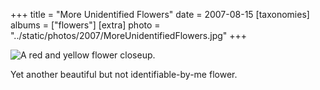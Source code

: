 +++
title = "More Unidentified Flowers"
date = 2007-08-15
[taxonomies]
albums = ["flowers"]
[extra]
photo = "../static/photos/2007/MoreUnidentifiedFlowers.jpg"
+++

![A red and yellow flower closeup.](/photos/2007/MoreUnidentifiedFlowers.jpg "I believe this is a Common North American Strungus Plant.")

Yet another beautiful but not identifiable-by-me flower.
